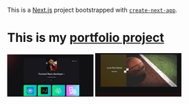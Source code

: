 This is a [Next.js](https://nextjs.org/) project bootstrapped with [`create-next-app`](https://github.com/vercel/next.js/tree/canary/packages/create-next-app).

# This is my [portfolio project](https://portfolio-three-phi-12.vercel.app/) 

<img src="https://github.com/DmitryKalashnikov91/My-Portfolio/blob/main/Screenshot%202023-06-06%20095948.jpeg?raw=true" width="200" alt="screen my portfolio"/>
<img src="https://github.com/DmitryKalashnikov91/My-Portfolio/blob/main/Screenshot%202023-06-06%20100017.jpeg" width="200" alt="screen my portf nba"/>
